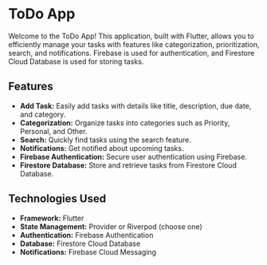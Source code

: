 # ToDo App

Welcome to the ToDo App! This application, built with Flutter, allows you to efficiently manage your tasks with features like categorization, prioritization, search, and notifications. Firebase is used for authentication, and Firestore Cloud Database is used for storing tasks.

## Features

- **Add Task:** Easily add tasks with details like title, description, due date, and category.
- **Categorization:** Organize tasks into categories such as Priority, Personal, and Other.
- **Search:** Quickly find tasks using the search feature.
- **Notifications:** Get notified about upcoming tasks.
- **Firebase Authentication:** Secure user authentication using Firebase.
- **Firestore Database:** Store and retrieve tasks from Firestore Cloud Database.

## Technologies Used

- **Framework:** Flutter
- **State Management:** Provider or Riverpod (choose one)
- **Authentication:** Firebase Authentication
- **Database:** Firestore Cloud Database
- **Notifications:** Firebase Cloud Messaging


